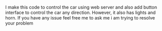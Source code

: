 I make this code to control the car using web server and also add button interface to control the car any direction. However, it also has lights and horn. 
If you have any issue feel free me to ask me i am trying to resolve your problem  
